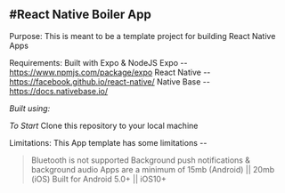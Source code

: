 #React Native Boiler App
-----------------------------------
Purpose:
This is meant to be a template project for building React Native Apps

Requirements:
Built with Expo & NodeJS
Expo -- https://www.npmjs.com/package/expo
React Native  -- https://facebook.github.io/react-native/
Native Base -- https://docs.nativebase.io/ 

_Built using:_

*To Start*
Clone this repository to your local machine


Limitations:
This App template has some limitations --
> Bluetooth is not supported
> Background push notifications & background audio
> Apps are a minimum of 15mb (Android) || 20mb (iOS)
> Built for Android 5.0+ || iOS10+
